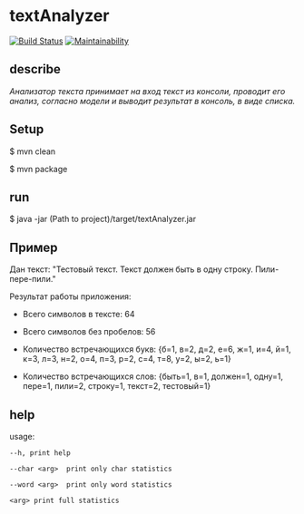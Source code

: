 # textAnalyzer

[![Build Status](https://travis-ci.org/vpodgurskiy/textAnalyzer-2.svg?branch=master)](https://travis-ci.org/vpodgurskiy/textAnalyzer-2) 
[![Maintainability](https://api.codeclimate.com/v1/badges/e4f198dd2d39cf6fc3c9/maintainability)](https://codeclimate.com/github/vpodgurskiy/textAnalyzer-2/maintainability)

## describe

_Анализатор текста принимает на вход текст из консоли, проводит его анализ,
 согласно модели и выводит результат в консоль, в виде списка._

## Setup

$ mvn clean

$ mvn package


## run

$ java -jar (Path to project)/target/textAnalyzer.jar


## Пример
Дан текст: "Тестовый текст. Текст должен быть в одну строку. Пили-пере-пили."

Результат работы приложения:
- Всего символов в тексте: 64

- Всего символов без пробелов: 56

- Количество встречающихся букв:
{б=1, в=2, д=2, е=6, ж=1, и=4, й=1, к=3, л=3, н=2, о=4, п=3, р=2, с=4, т=8, у=2, ы=2, ь=1}

- Количество встречающихся слов:
{быть=1, в=1, должен=1, одну=1, пере=1, пили=2, строку=1, текст=2, тестовый=1}


## help

usage:

    --h, print help

    --char <arg>  print only char statistics

    --word <arg>  print only word statistics

    <arg> print full statistics
